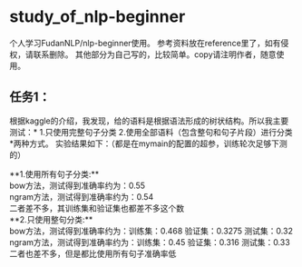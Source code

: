 # study_of_nlp-beginner
个人学习FudanNLP/nlp-beginner使用。
参考资料放在reference里了，如有侵权，请联系删除。
其他部分为自己写的，比较简单。copy请注明作者，随意使用。

## 任务1：
<p>根据kaggle的介绍，我发现，给的语料是根据语法形成的树状结构。所以我主要测试：* 1.只使用完整句子分类 2.使用全部语料（包含整句和句子片段）进行分类 *两种方式。
实验结果如下：（都是在mymain的配置的超参，训练轮次足够下测的）</p>
<p>
**1.使用所有句子分类:**<br>
    bow方法，测试得到准确率约为：0.55<br>
    ngram方法，测试得到准确率约为：0.54<br>
二者差不多，其训练集和验证集也都差不多这个数<br>
**2.只使用整句分类:**<br>
    bow方法，测试得到准确率约为：训练集：0.468 验证集：0.3275 测试集：0.32<br>
    ngram方法，测试得到准确率约为：训练集：0.45 验证集：0.316 测试集：0.33<br>
二者也差不多，但是都比使用所有句子准确率低<br>
</p>